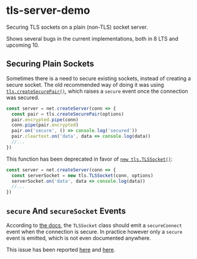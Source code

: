# tls-server-demo

Securing TLS sockets on a plain (non-TLS) socket server.

Shows several bugs in the current implementations,
both in 8 LTS and upcoming 10.

## Securing Plain Sockets

Sometimes there is a need to secure existing sockets,
instead of creating a secure socket.
The old recommended way of doing it was using
[`tls.createSecurePair()`](https://nodejs.org/api/tls.html#tls_tls_createsecurepair_context_isserver_requestcert_rejectunauthorized_options),
which raises a `secure` event once the connection was secured.

```js
const server = net.createServer(conn => {
  const pair = tls.createSecurePair(options)
  pair.encrypted.pipe(conn)
  conn.pipe(pair.encrypted)
  pair.on('secure', () => console.log('secured'))
  pair.cleartext.on('data', data => console.log(data))
  //...
})
```

This function has been deprecated in favor of
[`new tls.TLSSocket()`](https://nodejs.org/api/tls.html#tls_new_tls_tlssocket_socket_options):

```js
const server = net.createServer(conn => {
  const serverSocket = new tls.TLSSocket(conn, options)
  serverSocket.on('data', data => console.log(data))
  //...
})
```

## `secure` And `secureSocket` Events

According to [the docs](https://nodejs.org/api/tls.html#tls_event_secureconnect),
the `TLSSocket` class should emit a `secureConnect` event
when the connection is secure.
In practice however only a `secure` event is emitted,
which is not even documented anywhere.

This issue has been reported
[here](https://github.com/nodejs/node/issues/10555)
and
[here](https://github.com/nodejs/node/issues/13368).


